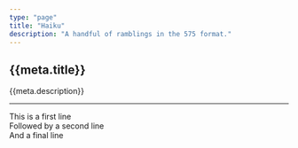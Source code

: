 ```yaml
---
type: "page"
title: "Haiku"
description: "A handful of ramblings in the 575 format."
---
```


## {{meta.title}}

{{meta.description}}

---

This is a first line\
Followed by a second line\
And a final line
